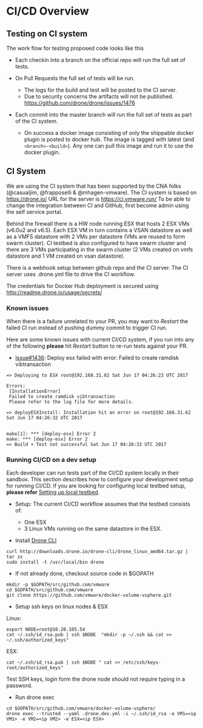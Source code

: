 # CI/CD Overview

## Testing on CI system

The work flow for testing proposed code looks like this

- Each checkin into a branch on the official repo will run the full set of
  tests.

- On Pull Requests the full set of tests will be run.
  - The logs for the build and test will be posted to the CI server.
  - Due to security concerns the artifacts will not be published.
    https://github.com/drone/drone/issues/1476

- Each commit into the master branch will run the full set of tests
  as part of the CI system.
  - On success a docker image consisting of only the shippable docker
    plugin is posted to docker hub. The image is tagged with latest
    (and `<branch>-<build>`). Any one can pull this image and run it to
    use the docker plugin.

## CI System

We are using the CI system that has been supported by the CNA folks (@casualjim, @frapposelli & @mhagen-vmware).
The CI system is based on https://drone.io/  URL for the server is  https://ci.vmware.run/
To be able to change the integration between CI and GitHub, first become admin using the self service portal.

Behind the firewall there is a HW node running ESX that hosts 2 ESX VMs (v6.0u2 and v6.5). Each ESX VM in turn contains a VSAN datastore as well as a VMFS datastore with 2 VMs per datastore (VMs are reused to form swarm cluster). CI testbed is also configured to have swarm cluster and there are 3 VMs participating in the swarm cluster (2 VMs created on vmfs datastore and 1 VM created on vsan datastore).

There is a webhook setup between github repo and the CI server. The CI server uses
.drone.yml file to drive the CI workflow.

The credentials for Docker Hub deployment is secured using http://readme.drone.io/usage/secrets/

### Known issues

When there is a failure unrelated to your PR, you may want to *Restart* the failed CI run instead of pushing dummy commit to trigger CI run.

Here are some known issues with current CI/CD system, if you run into any of the following **please** hit *Restart* button to re-run tests against your PR.

- [Issue#1436](https://github.com/vmware/docker-volume-vsphere/issues/1436): Deploy esx failed with error: Failed to create ramdisk vibtransaction

```
=> Deploying to ESX root@192.168.31.62 Sat Jun 17 04:26:23 UTC 2017

Errors:
 [InstallationError]
 Failed to create ramdisk vibtransaction
 Please refer to the log file for more details.

=> deployESXInstall: Installation hit an error on root@192.168.31.62 Sat Jun 17 04:26:32 UTC 2017


make[1]: *** [deploy-esx] Error 2
make: *** [deploy-esx] Error 2
=> Build + Test not successful Sat Jun 17 04:26:32 UTC 2017
```

### Running CI/CD on a dev setup
Each developer can run tests part of the CI/CD system locally in their sandbox. This section describes how to configure your development setup for running CI/CD. If you are looking for configuring local testbed setup, **please refer** [Setting up local testbed](#local-testbed-setup).

* Setup:
The current CI/CD workflow assumes that the testbed consists of:
   - One ESX
   - 3 Linux VMs running on the same datastore in the ESX.

* Install [Drone CLI](https://github.com/drone/drone-cli)
```
curl http://downloads.drone.io/drone-cli/drone_linux_amd64.tar.gz | tar zx
sudo install -t /usr/local/bin drone
```

* If not already done, checkout source code in $GOPATH
```
mkdir -p $GOPATH/src/github.com/vmware
cd $GOPATH/src/github.com/vmware
git clone https://github.com/vmware/docker-volume-vsphere.git
```

* Setup ssh keys on linux nodes & ESX

Linux:
```
export NODE=root@10.20.105.54
cat ~/.ssh/id_rsa.pub | ssh $NODE  "mkdir -p ~/.ssh && cat >>  ~/.ssh/authorized_keys"
```

ESX:
```
cat ~/.ssh/id_rsa.pub | ssh $NODE " cat >> /etc/ssh/keys-root/authorized_keys"
```
Test SSH keys, login form the drone node should not require typing in a password.

* Run drone exec

```
cd $GOPATH/src/github.com/vmware/docker-volume-vsphere/
drone exec --trusted --yaml .drone.dev.yml -i ~/.ssh/id_rsa -e VM1=<ip VM1> -e VM2=<ip VM2> -e ESX=<ip ESX>
```